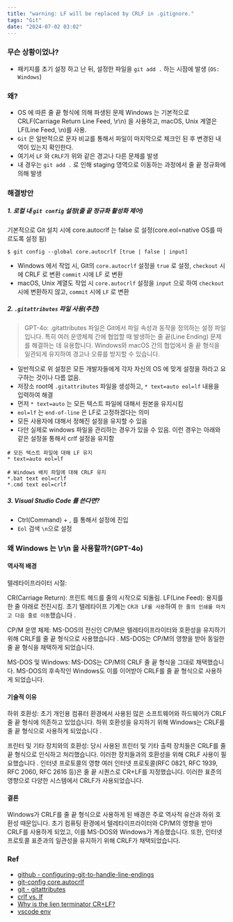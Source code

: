 ```yaml
---
title: "warning: LF will be replaced by CRLF in .gitignore."
tags: "Git"
date: "2024-07-02 03:02"
---
```


### 무슨 상황이었나?

- 패키지를 초기 설정 하고 난 뒤, 설정한 파일을 `git add .` 하는 시점에 발생 (`OS: Windows`)

### 왜?

- OS 에 따른 줄 끝 형식에 의해 파생된 문제 Windows 는 기본적으로 CRLF(Carriage Return Line Feed, \r\n) 을 사용하고, macOS, Unix 계열은 LF(Line Feed, \n)를 사용.
- `Git` 은 일반적으로 문자 비교를 통해서 파일이 마지막으로 체크인 된 후 변경된 내역이 있는지 확인한다.
- 여기서 `LF` 와 `CRLF`가 위와 같은 경고나 다른 문제를 발생
- 내 경우는 `git add .` 로 인해 staging 영역으로 이동하는 과정에서 줄 끝 정규화에 의해 발생

### 해결방안

##### 1. 로컬 내 `git config` 설정(줄 끝 정규화 활성화 제어)

기본적으로 Git 설치 시에 core.autocrlf 는 false 로 설정(core.eol=native OS를 따르도록 설정 됨)

```shell
$ git config --global core.autocrlf [true | false | input]
```

- Windows 에서 작업 시, Git의 `core.autocrlf` 설정을 `true` 로 설정, `checkout` 시에 CRLF 로 변환 `commit` 시에 LF 로 변환
- macOS, Unix 계열도 작업 시 `core.autocrlf` 설정을 `input` 으로 하여 `checkout` 시에 변환하지 않고, `commit` 시에 `LF` 로 변환

##### 2. `.gitattributes` 파일 사용(추천)

> GPT-4o: .gitattributes 파일은 Git에서 파일 속성과 동작을 정의하는 설정 파일입니다. 특히 여러 운영체제 간에 협업할 때 발생하는 줄 끝(Line Ending) 문제를 해결하는 데 유용합니다. Windows와 macOS 간의 협업에서 줄 끝 형식을 일관되게 유지하여 경고나 오류를 방지할 수 있습니다.

- 일반적으로 위 설정은 모든 개발자들에게 각자 자신의 OS 에 맞게 설정을 하라고 요구하는 것이나 다름 없음.
- 저장소 root에 `.gitattributes` 파일을 생성하고, `* text=auto eol=lf` 내용을 입력하여 해결
- 먼저 `* text=auto` 는 모든 텍스트 파일에 대해서 원본을 유지시킴
- `eol=lf` 는 `end-of-line` 은 LF로 고정하겠다는 의미
- 모든 사용자에 대해서 정해진 설정을 유지할 수 있음
- 다만 실제로 windows 파일을 관리하는 경우가 있을 수 있음.
  이런 경우는 아래와 같은 설정을 통해서 crlf 설정을 유지함

```
# 모든 텍스트 파일에 대해 LF 유지
* text=auto eol=lf

# Windows 배치 파일에 대해 CRLF 유지
*.bat text eol=crlf
*.cmd text eol=crlf
```

##### 3. Visual Studio Code 를 쓴다면?

- Ctrl(Command) + , 를 통해서 설정에 진입
- `Eol` 검색 `\n`으로 설정

### 왜 Windows 는 \r\n 을 사용할까?(GPT-4o)

#### 역사적 배경

텔레타이프라이터 시절:

CR(Carriage Return): 프린트 헤드를 줄의 시작으로 되돌림.
LF(Line Feed): 용지를 한 줄 아래로 전진시킴.
초기 텔레타이프 기계는 `CR과 LF를 사용`하여 `한 줄의 인쇄를 마치고 다음 줄로 이동`했습니다 .

CP/M 운영 체제:
MS-DOS의 전신인 CP/M은 텔레타이프라이터와 호환성을 유지하기 위해 CRLF를 줄 끝 형식으로 사용했습니다 .
MS-DOS는 CP/M의 영향을 받아 동일한 줄 끝 형식을 채택하게 되었습니다.

MS-DOS 및 Windows:
MS-DOS는 CP/M의 CRLF 줄 끝 형식을 그대로 채택했습니다.
MS-DOS의 후속작인 Windows도 이를 이어받아 CRLF를 줄 끝 형식으로 사용하게 되었습니다.

#### 기술적 이유

하위 호환성:
초기 개인용 컴퓨터 환경에서 사용된 많은 소프트웨어와 하드웨어가 CRLF 줄 끝 형식에 의존하고 있었습니다.
하위 호환성을 유지하기 위해 Windows는 CRLF를 줄 끝 형식으로 사용하게 되었습니다 .

프린터 및 기타 장치와의 호환성:
당시 사용된 프린터 및 기타 출력 장치들은 CRLF를 줄 끝 형식으로 인식하고 처리했습니다.
이러한 장치들과의 호환성을 위해 CRLF 사용이 필요했습니다 .
인터넷 프로토콜의 영향
여러 인터넷 프로토콜(RFC 0821, RFC 1939, RFC 2060, RFC 2616 등)은 줄 끝 시퀀스로 CR+LF를 지정했습니다.
이러한 표준의 영향으로 다양한 시스템에서 CRLF가 사용되었습니다.

#### 결론

Windows가 CRLF를 줄 끝 형식으로 사용하게 된 배경은 주로 역사적 유산과 하위 호환성 때문입니다. 초기 컴퓨팅 환경에서 텔레타이프라이터와 CP/M의 영향을 받아 CRLF를 사용하게 되었고, 이를 MS-DOS와 Windows가 계승했습니다. 또한, 인터넷 프로토콜 표준과의 일관성을 유지하기 위해 CRLF가 채택되었습니다.

### Ref

- [github - configuring-git-to-handle-line-endings](https://docs.github.com/en/get-started/getting-started-with-git/configuring-git-to-handle-line-endings)
- [git-config core.autocrlf](https://git-scm.com/docs/git-config#Documentation/git-config.txt-coreautocrlf)
- [git - gitattributes](https://git-scm.com/docs/gitattributes)
- [crlf vs. lf](https://www.aleksandrhovhannisyan.com/blog/crlf-vs-lf-normalizing-line-endings-in-git/#a-simple-gitattributes-config)
- [Why is the lien terminator CR+LF?](https://devblogs.microsoft.com/oldnewthing/20040318-00/?p=40193)
- [vscode env](https://stackoverflow.com/a/73985251)
